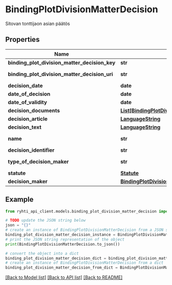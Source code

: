 # BindingPlotDivisionMatterDecision

Sitovan tonttijaon asian päätös

## Properties

Name | Type | Description | Notes
------------ | ------------- | ------------- | -------------
**binding_plot_division_matter_decision_key** | **str** | Sitovan tonttijaon asian päätösavain | 
**binding_plot_division_matter_decision_uri** | **str** | Luokan pysyvä URI -muotoinen viittaustunniste (https://uri.rakennetunymparistontietojarjestelma.fi/bindingplotdivisionmatterdecision/{guid}) | [optional] [readonly] 
**decision_date** | **date** | Päätöspäivämäärä | 
**date_of_decision** | **date** | Päätöksenantopäivämäärä | 
**date_of_validity** | **date** | Lainvoimaisuuspäivämäärä | 
**decision_documents** | [**List[BindingPlotDivisionAttachmentDocument]**](BindingPlotDivisionAttachmentDocument.md) | Päätösasiakirjat | 
**decision_article** | [**LanguageString**](LanguageString.md) | Lokalisoitu merkkijono-luokka eri kielille. Lisää vähintään yksi kieli. | [optional] 
**decision_text** | [**LanguageString**](LanguageString.md) | Lokalisoitu merkkijono-luokka eri kielille. Lisää vähintään yksi kieli. | [optional] 
**name** | **str** | Päätöksen nimitys, joka kertoo mitä päätös koskee. Käytetään koodistoa &lt;a href&#x3D;\&quot;http://uri.suomi.fi/codelist/rytj/AlueidenkayttopaatoksenNimi\&quot;&gt;http://uri.suomi.fi/codelist/rytj/AlueidenkayttopaatoksenNimi&lt;/a&gt; | 
**decision_identifier** | **str** | Päätöstunnus | [optional] 
**type_of_decision_maker** | **str** | Päättäjän laji, monijäseninen toimielin tai viranhaltija. Käytetään koodistoa &lt;a href&#x3D;\&quot;http://uri.suomi.fi/codelist/rytj/PaatoksenTekija\&quot;&gt;http://uri.suomi.fi/codelist/rytj/PaatoksenTekija&lt;/a&gt; | 
**statute** | [**Statute**](Statute.md) | Ohjaava säädös | [optional] 
**decision_maker** | [**BindingPlotDivisionOperator**](BindingPlotDivisionOperator.md) | Päätöksentekijä | [optional] 

## Example

```python
from ryhti_api_client.models.binding_plot_division_matter_decision import BindingPlotDivisionMatterDecision

# TODO update the JSON string below
json = "{}"
# create an instance of BindingPlotDivisionMatterDecision from a JSON string
binding_plot_division_matter_decision_instance = BindingPlotDivisionMatterDecision.from_json(json)
# print the JSON string representation of the object
print(BindingPlotDivisionMatterDecision.to_json())

# convert the object into a dict
binding_plot_division_matter_decision_dict = binding_plot_division_matter_decision_instance.to_dict()
# create an instance of BindingPlotDivisionMatterDecision from a dict
binding_plot_division_matter_decision_from_dict = BindingPlotDivisionMatterDecision.from_dict(binding_plot_division_matter_decision_dict)
```
[[Back to Model list]](../README.md#documentation-for-models) [[Back to API list]](../README.md#documentation-for-api-endpoints) [[Back to README]](../README.md)


